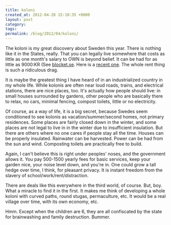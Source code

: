 ```yaml
---
title: koloni
created_at: 2012-04-28 15:10:35 +0000
layout: post
category: 
tags: 
permalink: /blog/2012/04/koloni/
---
```


The koloni is my great discovery about Sweden this year. There is nothing like it in the States, really. That you can legally live somewhere that costs as little as one month's salary to OWN is beyond belief. It can be had for as little as 9000:KR
(See [blocket.se][1]. Here is a [recent one][2]. The whole rent thing is such a ridiculous drag.

It is maybe the greatest thing I have heard of in an industrialized country in my whole life. While kolonis are often near loud roads, trains, and electrical stations, there are nice places, too. It's actually how people should live: in small houses surrounded by gardens, other people who are basically there to relax, no cars, minimal fencing, compost toilets, little or no electricity.

Of course, as a way of life, it is a big secret, because Swedes seem conditioned to see kolonis as vacation/summer/second homes, not primary residences. Some places are fairly closed down in the winter, and some places are not legal to live in in the winter due to insufficient insulation. But there are others where no one cares if people stay all the time. Houses can be properly insulated. Rainwater can be harvested. Power can be had from the sun and wind. Composting toilets are practically free to build.

Again, I can't believe this is right under peoples' noses, and the government allows it. You pay 500-1500 yearly fees for basic services, keep your garden nice, your noise level down, and you're in. One could grow a tall hedge over time, I think, for pleasant privacy. It is instant freedom from the slavery of school/work/rent/distraction.

There are deals like this everywhere in the third world, of course. But, boy. What a miracle to find it in the first. It makes me think of developing a whole koloni with curved paths, round stugas, permaculture, etc. It would be a real village over time, with its own economy, etc.

Hmm. Except when the children are 6, they are all confiscated by the state for brainwashing and family destruction. Bummer.

   [1]: http://blocket.se
   [2]: http://www.blocket.se/eslov/Kolonilott_med_hus_pa_Prastkragen_39503878.htm?ca=11&w=123
